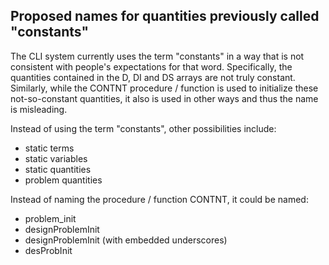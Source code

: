 ## Proposed names for quantities previously called "constants"

The CLI system currently uses the term "constants" in a way that is not consistent with people's expectations for that word. 
Specifically, the quantities contained in the D, DI and DS arrays are not truly constant. 
Similarly, while the CONTNT procedure / function is used to initialize these not-so-constant quantities, 
it also is used in other ways and thus the name is misleading.

Instead of using the term "constants", other possibilities include:
 * static terms
 * static variables
 * static quantities
 * problem quantities

Instead of naming the procedure / function CONTNT, it could be named:
 * problem_init
 * designProblemInit
 * designProblemInit  (with embedded underscores)
 * desProbInit
 
  